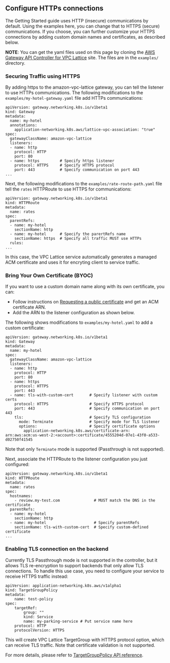 ## Configure HTTPs connections

The Getting Started guide uses HTTP (insecure) communications by default.
Using the examples here, you can change that to HTTPS (secure) communications.
If you choose, you can further customize your HTTPS connections by adding custom domain names and certificates, as described below.

**NOTE**: You can get the yaml files used on this page by cloning the [AWS Gateway API Controller for VPC Lattice](https://github.com/aws/aws-application-networking-k8s) site. The files are in the `examples/` directory.

### Securing Traffic using HTTPS

By adding https to the amazon-vpc-lattice gateway, you can tell the listener to use HTTPs communications.
The following modifications to the `examples/my-hotel-gateway.yaml` file add HTTPs communications:

```
apiVersion: gateway.networking.k8s.io/v1beta1
kind: Gateway
metadata:
  name: my-hotel
  annotations:
    application-networking.k8s.aws/lattice-vpc-association: "true"
spec:
  gatewayClassName: amazon-vpc-lattice
  listeners:
  - name: http
    protocol: HTTP
    port: 80
  - name: https         # Specify https listener
    protocol: HTTPS     # Specify HTTPS protocol
    port: 443           # Specify communication on port 443
...
```    
Next, the following modifications to the `examples/rate-route-path.yaml` file tell the `rates` HTTPRoute to use HTTPS for communications:

```
apiVersion: gateway.networking.k8s.io/v1beta1
kind: HTTPRoute
metadata:
  name: rates
spec:
  parentRefs:
  - name: my-hotel
    sectionName: http 
  - name: my-hotel      # Specify the parertRefs name
    sectionName: https  # Specify all traffic MUST use HTTPs
  rules:
...
```

In this case, the VPC Lattice service automatically generates a managed ACM certificate and uses it for encryting client to service traffic.

### Bring Your Own Certificate (BYOC)

If you want to use a custom domain name along with its own certificate, you can:

* Follow instructions on [Requesting a public certificate](https://docs.aws.amazon.com/acm/latest/userguide/gs-acm-request-public.html) and get an ACM certificate ARN.
* Add the ARN to the listener configuration as shown below.

The following shows modifications to `examples/my-hotel.yaml` to add a custom certificate:
```
apiVersion: gateway.networking.k8s.io/v1beta1
kind: Gateway
metadata:
  name: my-hotel
spec:
  gatewayClassName: amazon-vpc-lattice
  listeners:
  - name: http
    protocol: HTTP
    port: 80
  - name: https
    protocol: HTTPS
    port: 443
  - name: tls-with-custom-cert       # Specify listener with custom certs
    protocol: HTTPS                  # Specify HTTPS protocol 
    port: 443                        # Specify communication on port 443
    tls:                             # Specify TLS configuration
      mode: Terminate                # Specify mode for TLS listener
      options:                       # Specify certificate options
        application-networking.k8s.aws/certificate-arn: arn:aws:acm:us-west-2:<account>:certificate/4555204d-07e1-43f0-a533-d02750f41545 
```
Note that only `Terminate` mode is supported (Passthrough is not supported).

Next, associate the HTTPRoute to the listener configuration you just configured:

```
apiVersion: gateway.networking.k8s.io/v1beta1
kind: HTTPRoute
metadata:
  name: rates
spec:
  hostnames:
    - review.my-test.com               # MUST match the DNS in the certificate
  parentRefs:
  - name: my-hotel
    sectionName: http 
  - name: my-hotel                     # Specify parentRefs
    sectionName: tls-with-custom-cert  # Specify custom-defined certificate 
...
```        

### Enabling TLS connection on the backend

Currently TLS Passthrough mode is not supported in the controller, but it allows TLS re-encryption to support backends that only allow TLS connections.
To handle this use case, you need to configure your service to receive HTTPS traffic instead:

```
apiVersion: application-networking.k8s.aws/v1alpha1
kind: TargetGroupPolicy
metadata:
    name: test-policy
spec:
    targetRef:
        group: ""
        kind: Service
        name: my-parking-service # Put service name here
    protocol: HTTP
    protocolVersion: HTTPS
```

This will create VPC Lattice TargetGroup with HTTPS protocol option, which can receive TLS traffic.
Note that certificate validation is not supported.

For more details, please refer to [TargetGroupPolicy API reference](../reference/target-group-policy.md).